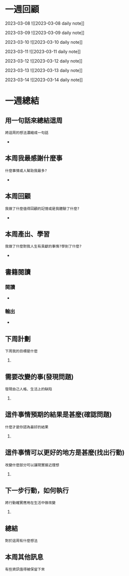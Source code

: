 # 一週回顧
2023-03-08
![[2023-03-08 daily note]]

2023-03-09
![[2023-03-09 daily note]]

2023-03-10
![[2023-03-10 daily note]]

2023-03-11
![[2023-03-11 daily note]]

2023-03-12
![[2023-03-12 daily note]]

2023-03-13
![[2023-03-13 daily note]]

2023-03-14
![[2023-03-14 daily note]]

# 一週總結
## 用一句話來總結這周
```note-brown
將這周的想法濃縮成一句話
```
- 

## 本周我最感謝什麼事
```note-brown
什麼事情或人幫助我最多?
```
- 

## 本周回顧
```note-brown
我做了什麼值得回顧的記憶或是我體驗了什麼?
```
- 

## 本周產出、學習
```note-brown
我做了什麼對我人生有貢獻的事情?學到了什麼?
```
- 

## 書籍閱讀
### 閱讀
- 

### 輸出
- 

## 下周計劃
```note-brown
下周我的目標是什麼
```
1. 

## 需要改變的事(發現問題)
```note-brown
發現自己人格、生活上的缺陷
```
1. 

## 這件事情預期的結果是甚麼(確認問題)
```note-brown
什麼才是你認為最好的結果
```
1. 

## 這件事情可以更好的地方是甚麼(找出行動)
```note-brown
改變什麼部分可以讓現實接近理想
```
1. 

 ## 下一步行動，如何執行
 ```note-brown
將行動確實應用在生活中做改變
```
1. 

## 總結
 ```note-brown
對於這周有什麼想法
```


## 本周其他訊息
 ```note-brown
有些資訊值得被保留下來
```